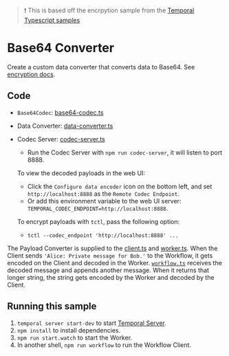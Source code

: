 > ❗️ This is based off the encrpytion sample from the [Temporal Typescript samples](https://github.com/temporalio/samples-typescript/tree/main/encryption)

# Base64 Converter

Create a custom data converter that converts data to Base64. See [encryption docs](https://docs.temporal.io/security/#encryption).

## Code

- `Base64Codec`: [base64-codec.ts](./src/base64-codec.ts)
- Data Converter: [data-converter.ts](./src/data-converter.ts)
- Codec Server: [codec-server.ts](./src/codec-server.ts)

  - Run the Codec Server with `npm run codec-server`, it will listen to port 8888.

  To view the decoded payloads in the web UI:

  - Click the `Configure data encoder` icon on the bottom left, and set `http://localhost:8888` as the `Remote Codec Endpoint`.
  - Or add this environment variable to the web UI server: `TEMPORAL_CODEC_ENDPOINT=http://localhost:8888`.

  To encrypt payloads with `tctl`, pass the following option:

  - `tctl --codec_endpoint 'http://localhost:8888' ...`

The Payload Converter is supplied to the [client.ts](./src/client.ts) and [worker.ts](./src/worker.ts). When the Client sends `'Alice: Private message for Bob.'` to the Workflow, it gets encoded on the Client and decoded in the Worker. [`workflow.ts`](./src/workflow.ts) receives the decoded message and appends another message. When it returns that longer string, the string gets encoded by the Worker and decoded by the Client.

## Running this sample

1. `temporal server start-dev` to start [Temporal Server](https://github.com/temporalio/cli/#installation).
1. `npm install` to install dependencies.
1. `npm run start.watch` to start the Worker.
1. In another shell, `npm run workflow` to run the Workflow Client.
